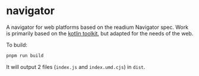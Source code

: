 # navigator

A navigator for web platforms based on the readium Navigator spec. Work is primarily based on the [kotlin toolkit](https://github.com/readium/kotlin-toolkit/tree/develop/readium/navigator/src/main/java/org/readium/r2/navigator), but adapted for the needs of the web.

To build:

```sh
pnpm run build
```

It will output 2 files (`index.js` and `index.umd.cjs`) in `dist`.